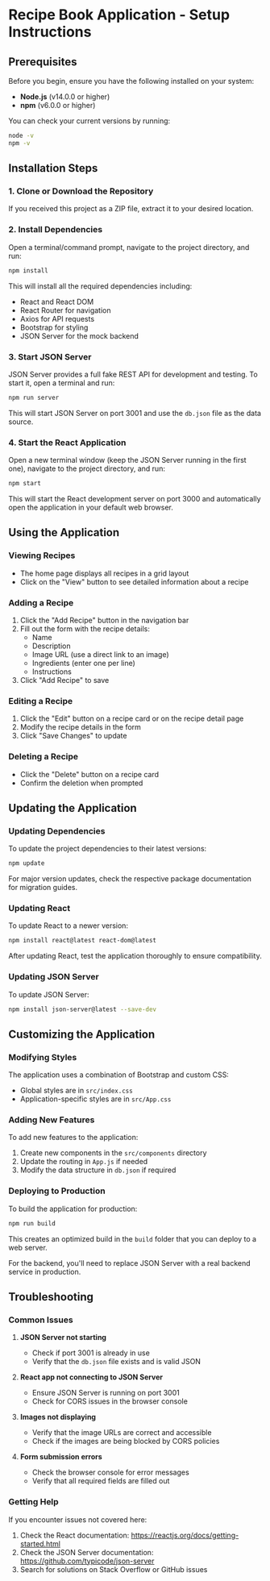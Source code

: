 # Recipe Book Application - Setup Instructions

## Prerequisites

Before you begin, ensure you have the following installed on your system:

- **Node.js** (v14.0.0 or higher)
- **npm** (v6.0.0 or higher)

You can check your current versions by running:

```bash
node -v
npm -v
```

## Installation Steps

### 1. Clone or Download the Repository

If you received this project as a ZIP file, extract it to your desired location.

### 2. Install Dependencies

Open a terminal/command prompt, navigate to the project directory, and run:

```bash
npm install
```

This will install all the required dependencies including:
- React and React DOM
- React Router for navigation
- Axios for API requests
- Bootstrap for styling
- JSON Server for the mock backend

### 3. Start JSON Server

JSON Server provides a full fake REST API for development and testing. To start it, open a terminal and run:

```bash
npm run server
```

This will start JSON Server on port 3001 and use the `db.json` file as the data source.

### 4. Start the React Application

Open a new terminal window (keep the JSON Server running in the first one), navigate to the project directory, and run:

```bash
npm start
```

This will start the React development server on port 3000 and automatically open the application in your default web browser.

## Using the Application

### Viewing Recipes

- The home page displays all recipes in a grid layout
- Click on the "View" button to see detailed information about a recipe

### Adding a Recipe

1. Click the "Add Recipe" button in the navigation bar
2. Fill out the form with the recipe details:
   - Name
   - Description
   - Image URL (use a direct link to an image)
   - Ingredients (enter one per line)
   - Instructions
3. Click "Add Recipe" to save

### Editing a Recipe

1. Click the "Edit" button on a recipe card or on the recipe detail page
2. Modify the recipe details in the form
3. Click "Save Changes" to update

### Deleting a Recipe

- Click the "Delete" button on a recipe card
- Confirm the deletion when prompted

## Updating the Application

### Updating Dependencies

To update the project dependencies to their latest versions:

```bash
npm update
```

For major version updates, check the respective package documentation for migration guides.

### Updating React

To update React to a newer version:

```bash
npm install react@latest react-dom@latest
```

After updating React, test the application thoroughly to ensure compatibility.

### Updating JSON Server

To update JSON Server:

```bash
npm install json-server@latest --save-dev
```

## Customizing the Application

### Modifying Styles

The application uses a combination of Bootstrap and custom CSS:

- Global styles are in `src/index.css`
- Application-specific styles are in `src/App.css`

### Adding New Features

To add new features to the application:

1. Create new components in the `src/components` directory
2. Update the routing in `App.js` if needed
3. Modify the data structure in `db.json` if required

### Deploying to Production

To build the application for production:

```bash
npm run build
```

This creates an optimized build in the `build` folder that you can deploy to a web server.

For the backend, you'll need to replace JSON Server with a real backend service in production.

## Troubleshooting

### Common Issues

1. **JSON Server not starting**
   - Check if port 3001 is already in use
   - Verify that the `db.json` file exists and is valid JSON

2. **React app not connecting to JSON Server**
   - Ensure JSON Server is running on port 3001
   - Check for CORS issues in the browser console

3. **Images not displaying**
   - Verify that the image URLs are correct and accessible
   - Check if the images are being blocked by CORS policies

4. **Form submission errors**
   - Check the browser console for error messages
   - Verify that all required fields are filled out

### Getting Help

If you encounter issues not covered here:

1. Check the React documentation: https://reactjs.org/docs/getting-started.html
2. Check the JSON Server documentation: https://github.com/typicode/json-server
3. Search for solutions on Stack Overflow or GitHub issues